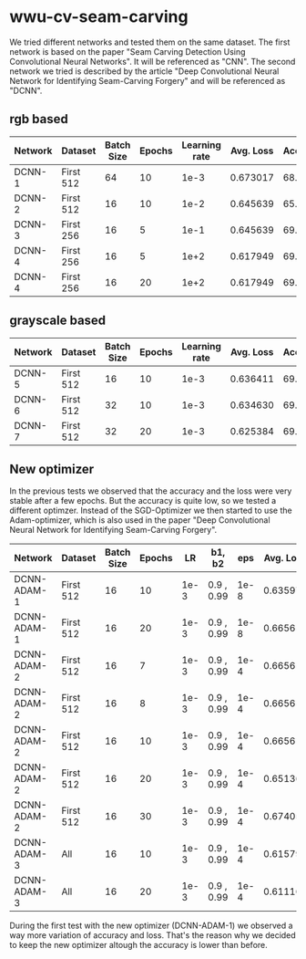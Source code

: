 # wwu-cv-seam-carving

We tried different networks and tested them on the same dataset.
The first network is based on the paper 
"Seam Carving Detection Using Convolutional Neural Networks".
It will be referenced as "CNN".
The second network we tried is described by the article
"Deep Convolutional Neural Network for Identifying Seam-Carving Forgery"
and will be referenced as "DCNN".

## rgb based

| Network   | Dataset   | Batch Size | Epochs | Learning rate | Avg. Loss | Accuracy |
| --------- | --------- | ---------- | ------ | ------------- | --------- | -------- |
| DCNN-1    | First 512 | 64         | 10     | 1e-3          | 0.673017  | 68.9%    |
| DCNN-2    | First 512 | 16         | 10     | 1e-2          | 0.645639  | 65.2%    |
| DCNN-3    | First 256 | 16         | 5      | 1e-1          | 0.645639  | 69.5%    |
| DCNN-4    | First 256 | 16         | 5      | 1e+2          | 0.617949  | 69.5%    |
| DCNN-4    | First 256 | 16         | 20     | 1e+2          | 0.617949  | 69.5%    |

## grayscale based

| Network   | Dataset   | Batch Size | Epochs | Learning rate | Avg. Loss | Accuracy |
| --------- | --------- | ---------- | ------ | ------------- | --------- | -------- |
| DCNN-5    | First 512 | 16         | 10     | 1e-3          | 0.636411  | 69.3%    |
| DCNN-6    | First 512 | 32         | 10     | 1e-3          | 0.634630  | 69.3%    |
| DCNN-7    | First 512 | 32         | 20     | 1e-3          | 0.625384  | 69.3%    |

## New optimizer
In the previous tests we observed that the accuracy 
and the loss were very stable after a few epochs.
But the accuracy is quite low, so we tested a different optimzer.
Instead of the SGD-Optimizer we then started to use the Adam-optimizer,
which is also used in the paper
"Deep Convolutional Neural Network for Identifying Seam-Carving Forgery".

| Network     | Dataset   | Batch Size | Epochs | LR   | b1, b2     | eps  | Avg. Loss | Accuracy |
| ----------- | --------- | ---------- | ------ | ---- | ---------- | ---- | --------- | -------- |
| DCNN-ADAM-1 | First 512 | 16         | 10     | 1e-3 | 0.9 , 0.99 | 1e-8 | 0.635976  | 65.0%    |
| DCNN-ADAM-1 | First 512 | 16         | 20     | 1e-3 | 0.9 , 0.99 | 1e-8 | 0.665614  | 60.9%    |
| DCNN-ADAM-2 | First 512 | 16         | 7      | 1e-3 | 0.9 , 0.99 | 1e-4 | 0.665614  | 65.2%    |
| DCNN-ADAM-2 | First 512 | 16         | 8      | 1e-3 | 0.9 , 0.99 | 1e-4 | 0.665614  | 40.6%    |
| DCNN-ADAM-2 | First 512 | 16         | 10     | 1e-3 | 0.9 , 0.99 | 1e-4 | 0.665614  | 50.4%    |
| DCNN-ADAM-2 | First 512 | 16         | 20     | 1e-3 | 0.9 , 0.99 | 1e-4 | 0.651364  | 65.2%    |
| DCNN-ADAM-2 | First 512 | 16         | 30     | 1e-3 | 0.9 , 0.99 | 1e-4 | 0.674053  | 61.9%    |
| DCNN-ADAM-3 | All       | 16         | 10     | 1e-3 | 0.9 , 0.99 | 1e-4 | 0.615799  | 67.6%    |
| DCNN-ADAM-3 | All       | 16         | 20     | 1e-3 | 0.9 , 0.99 | 1e-4 | 0.611167  | 67.7%    |

During the first test with the new optimizer (DCNN-ADAM-1)
we observed a way more variation of accuracy and loss.
That's the reason why we decided to keep the new optimizer
altough the accuracy is lower than before. 